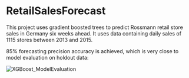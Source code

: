 # RetailSalesForecast
This project uses gradient boosted trees to predict Rossmann retail store sales in Germany six weeks ahead. It uses data containing daily sales of 1115 stores between 2013 and 2015.

85% forecasting precision accuracy is achieved, which is very close to model evaluation on holdout data:

![XGBoost_ModelEvaluation](https://user-images.githubusercontent.com/97337456/193450433-5da6d3ee-3a32-4fe4-81e8-a7c0ef5cc172.png)
